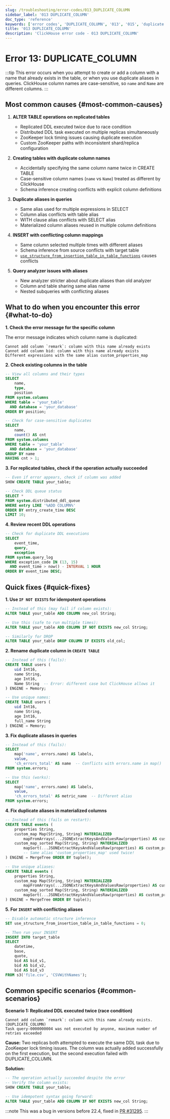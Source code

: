 ```yaml
---
slug: /troubleshooting/error-codes/013_DUPLICATE_COLUMN
sidebar_label: '013 DUPLICATE_COLUMN'
doc_type: 'reference'
keywords: ['error codes', 'DUPLICATE_COLUMN', '013', '015', 'duplicate', 'column', 'alias']
title: '013 DUPLICATE_COLUMN'
description: 'ClickHouse error code - 013 DUPLICATE_COLUMN'
---
```


# Error 13: DUPLICATE_COLUMN

:::tip
This error occurs when you attempt to create or add a column with a name that already exists in the table, or when you use duplicate aliases in queries.
ClickHouse column names are case-sensitive, so `name` and `Name` are different columns.
:::

## Most common causes {#most-common-causes}

1. **ALTER TABLE operations on replicated tables**
   - Replicated DDL executed twice due to race condition
   - Distributed DDL task executed on multiple replicas simultaneously
   - ZooKeeper lock timing issues causing duplicate execution
   - Custom ZooKeeper paths with inconsistent shard/replica configuration

2. **Creating tables with duplicate column names**
   - Accidentally specifying the same column name twice in CREATE TABLE
   - Case-sensitive column names (`name` vs `Name`) treated as different by ClickHouse
   - Schema inference creating conflicts with explicit column definitions

3. **Duplicate aliases in queries**
   - Same alias used for multiple expressions in SELECT
   - Column alias conflicts with table alias
   - WITH clause alias conflicts with SELECT alias
   - Materialized column aliases reused in multiple column definitions

4. **INSERT with conflicting column mappings**
   - Same column selected multiple times with different aliases
   - Schema inference from source conflicts with target table
   - [`use_structure_from_insertion_table_in_table_functions`](/operations/settings/settings#use_structure_from_insertion_table_in_table_functions) causes conflicts

5. **Query analyzer issues with aliases**
   - New analyzer stricter about duplicate aliases than old analyzer
   - Column and table sharing same alias name
   - Nested subqueries with conflicting aliases

## What to do when you encounter this error {#what-to-do}

**1. Check the error message for the specific column**

The error message indicates which column name is duplicated:

```
Cannot add column `remark`: column with this name already exists
Cannot add column bid: column with this name already exists
Different expressions with the same alias custom_properties_map
```

**2. Check existing columns in the table**

```sql
-- View all columns and their types
SELECT
    name,
    type,
    position
FROM system.columns
WHERE table = 'your_table'
  AND database = 'your_database'
ORDER BY position;

-- Check for case-sensitive duplicates
SELECT
    name,
    count() AS cnt
FROM system.columns
WHERE table = 'your_table'
  AND database = 'your_database'
GROUP BY name
HAVING cnt > 1;
```

**3. For replicated tables, check if the operation actually succeeded**

```sql
-- Even if error appears, check if column was added
SHOW CREATE TABLE your_table;

-- Check DDL queue status
SELECT *
FROM system.distributed_ddl_queue
WHERE entry LIKE '%ADD COLUMN%'
ORDER BY entry_create_time DESC
LIMIT 10;
```

**4. Review recent DDL operations**

```sql
-- Check for duplicate DDL executions
SELECT
    event_time,
    query,
    exception
FROM system.query_log
WHERE exception_code IN (13, 15)
  AND event_time > now() - INTERVAL 1 HOUR
ORDER BY event_time DESC;
```

## Quick fixes {#quick-fixes}

**1. Use `IF NOT EXISTS` for idempotent operations**

```sql
-- Instead of this (may fail if column exists):
ALTER TABLE your_table ADD COLUMN new_col String;

-- Use this (safe to run multiple times):
ALTER TABLE your_table ADD COLUMN IF NOT EXISTS new_col String;

-- Similarly for DROP
ALTER TABLE your_table DROP COLUMN IF EXISTS old_col;
```

**2. Rename duplicate column in `CREATE TABLE`**

```sql
-- Instead of this (fails):
CREATE TABLE users (
    uid Int16,
    name String,
    age Int16,
    Name String  -- Error: different case but ClickHouse allows it
) ENGINE = Memory;

-- Use unique names:
CREATE TABLE users (
    uid Int16,
    name String,
    age Int16,
    full_name String
) ENGINE = Memory;
```

**3. Fix duplicate aliases in queries**

```sql
-- Instead of this (fails):
SELECT
    map('name', errors.name) AS labels,
    value,
    'ch_errors_total' AS name  -- Conflicts with errors.name in map()
FROM system.errors;

-- Use this (works):
SELECT
    map('name', errors.name) AS labels,
    value,
    'ch_errors_total' AS metric_name  -- Different alias
FROM system.errors;
```

**4. Fix duplicate aliases in materialized columns**

```sql
-- Instead of this (fails on restart):
CREATE TABLE events (
    properties String,
    custom_map Map(String, String) MATERIALIZED 
        mapFromArrays(...JSONExtractKeysAndValuesRaw(properties) AS custom_properties_map...),
    custom_map_sorted Map(String, String) MATERIALIZED
        mapSort(...JSONExtractKeysAndValuesRaw(properties) AS custom_properties_map...)
        -- Same alias 'custom_properties_map' used twice!
) ENGINE = MergeTree ORDER BY tuple();

-- Use unique aliases:
CREATE TABLE events (
    properties String,
    custom_map Map(String, String) MATERIALIZED 
        mapFromArrays(...JSONExtractKeysAndValuesRaw(properties) AS custom_properties_map...),
    custom_map_sorted Map(String, String) MATERIALIZED
        mapSort(...JSONExtractKeysAndValuesRaw(properties) AS custom_properties_map_smaller...)
) ENGINE = MergeTree ORDER BY tuple();
```

**5. For `INSERT` with conflicting aliases**

```sql
-- Disable automatic structure inference
SET use_structure_from_insertion_table_in_table_functions = 0;

-- Then run your INSERT
INSERT INTO target_table
SELECT
    datetime,
    base,
    quote,
    bid AS bid_v1,
    bid AS bid_v2,
    bid AS bid_v3
FROM s3('file.csv', 'CSVWithNames');
```

## Common specific scenarios {#common-scenarios}

**Scenario 1: Replicated DDL executed twice (race condition)**

```
Cannot add column `remark`: column with this name already exists. (DUPLICATE_COLUMN)
Task query-0000000004 was not executed by anyone, maximum number of retries exceeded
```

**Cause:** Two replicas both attempted to execute the same DDL task due to ZooKeeper lock timing issues. The column was actually added successfully on the first execution, but the second execution failed with DUPLICATE_COLUMN.

**Solution:**

```sql
-- The operation actually succeeded despite the error
-- Verify the column exists:
SHOW CREATE TABLE your_table;

-- Use idempotent syntax going forward:
ALTER TABLE your_table ADD COLUMN IF NOT EXISTS new_col String;
```

:::note
This was a bug in versions before 22.4, fixed in [PR #31295](https://github.com/ClickHouse/ClickHouse/pull/31295).
:::